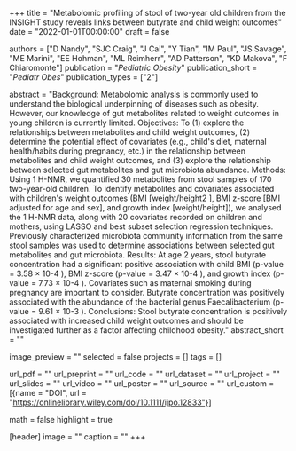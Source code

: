 +++
title = "Metabolomic profiling of stool of two-year old children from the INSIGHT study reveals links between butyrate and child weight outcomes"
date = "2022-01-01T00:00:00"
draft = false

authors = ["D Nandy", "SJC Craig", "J Cai", "Y Tian", "IM Paul", "JS Savage", "ME Marini", "EE Hohman", "ML Reimherr", "AD Patterson", "KD Makova", "F Chiaromonte"]
publication = "_Pediatric Obesity_"
publication_short = "_Pediatr Obes_"
publication_types = ["2"]

abstract = "Background: Metabolomic analysis is commonly used to understand the biological underpinning of diseases such as obesity. However, our knowledge of gut metabolites related to weight outcomes in young children is currently limited. Objectives: To (1) explore the relationships between metabolites and child weight outcomes, (2) determine the potential effect of covariates (e.g., child's diet, maternal health/habits during pregnancy, etc.) in the relationship between metabolites and child weight outcomes, and (3) explore the relationship between selected gut metabolites and gut microbiota abundance. Methods: Using 1 H-NMR, we quantified 30 metabolites from stool samples of 170 two-year-old children. To identify metabolites and covariates associated with children's weight outcomes (BMI [weight/height2 ], BMI z-score [BMI adjusted for age and sex], and growth index [weight/height]), we analysed the 1 H-NMR data, along with 20 covariates recorded on children and mothers, using LASSO and best subset selection regression techniques. Previously characterized microbiota community information from the same stool samples was used to determine associations between selected gut metabolites and gut microbiota. Results: At age 2 years, stool butyrate concentration had a significant positive association with child BMI (p-value = 3.58 × 10-4 ), BMI z-score (p-value = 3.47 × 10-4 ), and growth index (p-value = 7.73 × 10-4 ). Covariates such as maternal smoking during pregnancy are important to consider. Butyrate concentration was positively associated with the abundance of the bacterial genus Faecalibacterium (p-value = 9.61 × 10-3 ). Conclusions: Stool butyrate concentration is positively associated with increased child weight outcomes and should be investigated further as a factor affecting childhood obesity."
abstract_short = ""

image_preview = ""
selected = false
projects = []
tags = []

url_pdf = ""
url_preprint = ""
url_code = ""
url_dataset = ""
url_project = ""
url_slides = ""
url_video = ""
url_poster = ""
url_source = ""
url_custom = [{name = "DOI", url = "https://onlinelibrary.wiley.com/doi/10.1111/ijpo.12833"}]

math = false
highlight = true

[header]
image = ""
caption = ""
+++

